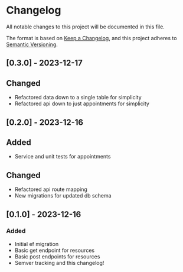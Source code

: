 # Changelog

All notable changes to this project will be documented in this file.

The format is based on [Keep a Changelog](https://keepachangelog.com/en/1.0.0/),
and this project adheres to [Semantic Versioning](https://semver.org/spec/v2.0.0.html).

## [0.3.0] - 2023-12-17

## Changed

- Refactored data down to a single table for simplicity
- Refactored api down to just appointments for simplicity

## [0.2.0] - 2023-12-16

## Added

- Service and unit tests for appointments

## Changed

- Refactored api route mapping
- New migrations for updated db schema

## [0.1.0] - 2023-12-16

### Added

- Initial ef migration
- Basic get endpoint for resources
- Basic post endpoints for resources
- Semver tracking and this changelog!